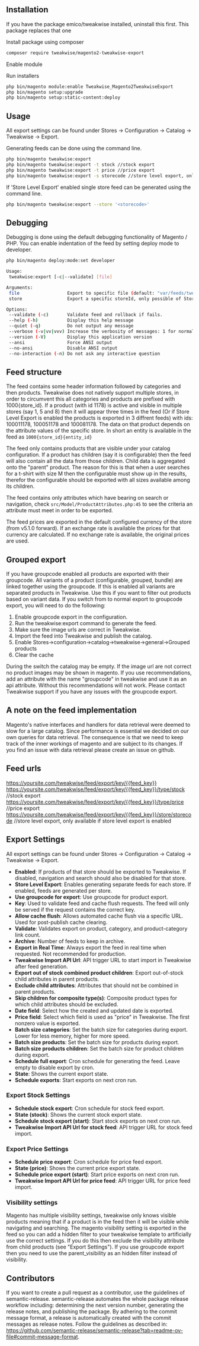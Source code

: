 ## Installation

If you have the package emico/tweakwise installed, uninstall this first. This package replaces that one

Install package using composer
```sh
composer require tweakwise/magento2-tweakwise-export
```

Enable module

Run installers
```sh
php bin/magento module:enable Tweakwise_Magento2TweakwiseExport
php bin/magento setup:upgrade
php bin/magento setup:static-content:deploy
```

## Usage
All export settings can be found under Stores -> Configuration -> Catalog -> Tweakwise -> Export.

Generating feeds can be done using the command line.
```sh
php bin/magento tweakwise:export
php bin/magento tweakwise:export -t stock //stock export
php bin/magento tweakwise:export -t price //price export
php bin/magento tweakwise:export -s storecode //store level export, only works is store level export is enabled.
```

If 'Store Level Export' enabled single store feed  can be generated using the command line.
```sh
php bin/magento tweakwise:export --store '<storecode>'
```

## Debugging
Debugging is done using the default debugging functionality of Magento / PHP. You can enable indentation of the feed by setting deploy mode to developer.
```sh
php bin/magento deploy:mode:set developer

Usage:
 tweakwise:export [-c|--validate] [file]

Arguments:
 file                  Export to specific file (default: "var/feeds/tweakwise.xml")
 store                 Export a specific storeId, only possible of Store Level Export is enabled.

Options:
 --validate (-c)       Validate feed and rollback if fails.
 --help (-h)           Display this help message
 --quiet (-q)          Do not output any message
 --verbose (-v|vv|vvv) Increase the verbosity of messages: 1 for normal output, 2 for more verbose output and 3 for debug
 --version (-V)        Display this application version
 --ansi                Force ANSI output
 --no-ansi             Disable ANSI output
 --no-interaction (-n) Do not ask any interactive question
```

## Feed structure
The feed contains some header information followed by categories and then products. Tweakwise does not natively support multiple stores, in order to circumvent this all categories and products are prefixed with 1000{store_id}.
If a product (with id 1178) is active and visible in multiple stores (say 1, 5 and 8) then it will appear three times in the feed (Or if Store Level Export is enabled the products is exported in 3 diffrent feeds) with ids: 100011178, 100051178 and 100081178.
The data on that product depends on the attribute values of the specific store. In short an entity is available in the feed as ``1000{store_id}{entity_id}``

The feed only contains products that are visible under your catalog configuration. If a product has children (say it is configurable) then the feed will also contain all the data from those children.
Child data is aggregated onto the "parent" product. 
The reason for this is that when a user searches for a t-shirt with size M then the configurable must show up in the results, therefor the configurable should be exported with all sizes available among its children. 

The feed contains only attributes which have bearing on search or navigation, check ``src/Model/ProductAttributes.php:45`` to see the criteria an attribute must meet in order to be exported.

The feed prices are exported in the default configured currency of the store (from v5.1.0 forward). If an exchange rate is available the prices for that currency are calculated. If no exchange rate is available, the original prices are used.

## Grouped export
If you have groupcode enabled all products are exported with their groupcode. All variants of a product (configurable, grouped, bundle) are linked together using the groupcode. If this is enabled all variants are separated products in Tweakwise. Use this if you want to filter out products based on variant data.
If you switch from to normal export to groupcode export, you will need to do the following:
1. Enable groupcode export in the configuration.
2. Run the tweakwise:export command to generate the feed.
3. Make sure the image urls are correct in Tweakwise.
4. Import the feed into Tweakwise and publish the catalog.
5. Enable Stores->configuration->catalog->tweakwise->general->Grouped products
6. Clear the cache

During the switch the catalog may be empty. If the image url are not correct no product images may be shown in magento.
If you use recommendations, add an attribute with the name "groupcode" in tweakwise and use it as an api attribute. Without this recommendations will not work.
Please contact Tweakwise support if you have any issues with the groupcode export.

## A note on the feed implementation
Magento's native interfaces and handlers for data retrieval were deemed to slow for a large catalog.
Since performance is essential we decided on our own queries for data retrieval. The consequence is that we need to keep track of the inner workings of magento and are subject to its changes.
If you find an issue with data retrieval please create an issue on github.

## Feed urls
https://yoursite.com/tweakwise/feed/export/key/{{feed_key}}
https://yoursite.com/tweakwise/feed/export/key/{{feed_key}}/type/stock //stock export
https://yoursite.com/tweakwise/feed/export/key/{{feed_key}}/type/price //price export
https://yoursite.com/tweakwise/feed/export/key/{{feed_key}}/store/storecode //store level export, only available if store level export is enabled

## Export Settings

All export settings can be found under Stores -> Configuration -> Catalog -> Tweakwise -> Export.

- **Enabled**: If products of that store should be exported to Tweakwise. If disabled, navigation and search should also be disabled for that store.
- **Store Level Export**: Enables generating separate feeds for each store. If enabled, feeds are generated per store.
- **Use groupcode for export**: Use groupcode for product export.
- **Key**: Used to validate feed and cache flush requests. The feed will only be served if the request contains the correct key.
- **Allow cache flush**: Allows automated cache flush via a specific URL. Used for post-publish cache clearing.
- **Validate**: Validates export on product, category, and product-category link count.
- **Archive**: Number of feeds to keep in archive.
- **Export in Real Time**: Always export the feed in real time when requested. Not recommended for production.
- **Tweakwise Import API Url**: API trigger URL to start import in Tweakwise after feed generation.
- **Export out of stock combined product children**: Export out-of-stock child attributes in parent products.
- **Exclude child attributes**: Attributes that should not be combined in parent products.
- **Skip children for composite type(s)**: Composite product types for which child attributes should be excluded.
- **Date field**: Select how the created and updated date is exported.
- **Price field**: Select which field is used as "price" in Tweakwise. The first nonzero value is exported.
- **Batch size categories**: Set the batch size for categories during export. Lower for less memory, higher for more speed.
- **Batch size products**: Set the batch size for products during export.
- **Batch size products children**: Set the batch size for product children during export.
- **Schedule full export**: Cron schedule for generating the feed. Leave empty to disable export by cron.
- **State**: Shows the current export state.
- **Schedule exports**: Start exports on next cron run.

### Export Stock Settings

- **Schedule stock export**: Cron schedule for stock feed export.
- **State (stock)**: Shows the current stock export state.
- **Schedule stock export (start)**: Start stock exports on next cron run.
- **Tweakwise Import API Url for stock feed**: API trigger URL for stock feed import.

### Export Price Settings

- **Schedule price export**: Cron schedule for price feed export.
- **State (price)**: Shows the current price export state.
- **Schedule price export (start)**: Start price exports on next cron run.
- **Tweakwise Import API Url for price feed**: API trigger URL for price feed import.

### Visibility settings
Magento has multiple visibility settings, tweakwise only knows visible products meaning that if a product is in the feed then it will be visible while navigating and searching.
The magento visibility setting is exported in the feed so you can add a hidden filter to your tweakwise template to artificially use the correct settings.
If you do this then exclude the visibility attribute from child products (see "Export Settings"). If you use groupcode export then you need to use the parent_visibility as an hidden filter instead of visibility.

## Contributors 
If you want to create a pull request as a contributor, use the guidelines of semantic-release. semantic-release automates the whole package release workflow including: determining the next version number, generating the release notes, and publishing the package.
By adhering to the commit message format, a release is automatically created with the commit messages as release notes. Follow the guidelines as described in: https://github.com/semantic-release/semantic-release?tab=readme-ov-file#commit-message-format.
